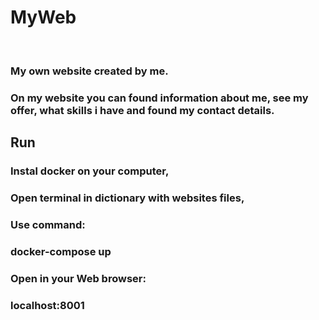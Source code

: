 # MyWeb
<br />

### My own website created by me.
### On my website you can found information about me, see my offer, what skills i have and found my contact details.

## Run
### Instal docker on your computer,
### Open terminal in dictionary with websites files,
### Use command:
### docker-compose up

### Open in your Web browser:
### localhost:8001
